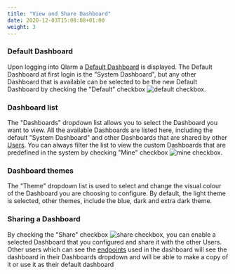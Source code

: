 ```yaml
---
title: "View and Share Dashboard"
date: 2020-12-03T15:08:08+01:00
weight: 3
---
```


### Default Dashboard

Upon logging into Qlarm a [Default Dashboard](/glossary#default-dashboard) is displayed. The Default Dashboard at first login is the "System Dashboard", but any other Dashboard that is available can be selected to be the new Default Dashboard by checking the "Default" checkbox <img src="/default_checkbox.png" alt="default checkbox">.


### Dashboard list
The "Dashboards" dropdown list allows you to select the Dashboard you want to view. All the available Dashboards are listed here, including the default "System Dashboard" and other Dashboards that are shared by other [Users](/glossary#user). You can always filter the list to view the custom Dashboards that are predefined in the system by checking "Mine" checkbox <img src="/mine_checkbox.png" alt="mine checkbox">. 


### Dashboard themes
The "Theme" dropdown list is used to select and change the visual colour of the Dashboard you are choosing to configure. By default, the light theme is selected, other themes, include the blue, dark and extra dark theme.


### Sharing a Dashboard
By checking the "Share" checkbox <img src="/share_checkbox.png" alt="share checkbox">, you can enable a selected Dashboard that you configured and share it with the other Users. Other users which can see the [endpoints](/endpoints-and-tags) used in the dashboard will see the dashboard in their Dashboards dropdown and will be able to make a copy of it or use it as their default dashboard
